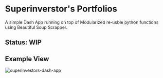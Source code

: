 # Superinverstor's Portfolios
A simple Dash App running on top of Modularized re-usble python functions using Beautiful Soup Scrapper.

## Status: WIP

## Example View
![superinvestors-dash-app](https://user-images.githubusercontent.com/38328023/185361539-212679b5-b48b-49c4-8dc3-10b7b66428e7.png)
